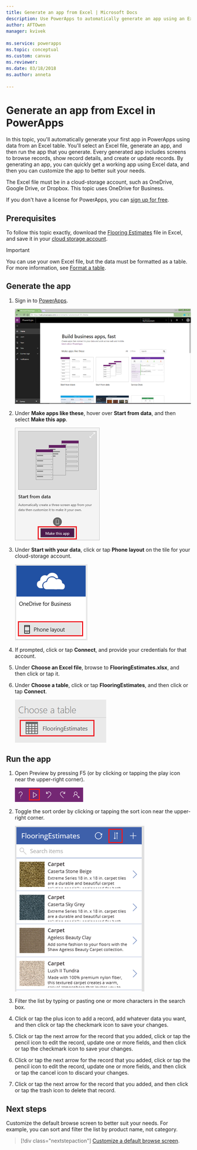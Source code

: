 ```yaml
---
title: Generate an app from Excel | Microsoft Docs
description: Use PowerApps to automatically generate an app using an Excel file stored in a cloud-storage account
author: AFTOwen
manager: kvivek

ms.service: powerapps
ms.topic: conceptual
ms.custom: canvas
ms.reviewer:
ms.date: 03/18/2018
ms.author: anneta

---
```

# Generate an app from Excel in PowerApps
In this topic, you'll automatically generate your first app in PowerApps using data from an Excel table. You'll select an Excel file, generate an app, and then run the app that you generate. Every generated app includes screens to browse records, show record details, and create or update records. By generating an app, you can quickly get a working app using Excel data, and then you can customize the app to better suit your needs. 

The Excel file must be in a cloud-storage account, such as OneDrive, Google Drive, or Dropbox. This topic uses OneDrive for Business.

If you don't have a license for PowerApps, you can [sign up for free](../signup-for-powerapps.md).

## Prerequisites ##
To follow this topic exactly, download the [Flooring Estimates](https://az787822.vo.msecnd.net/documentation/get-started-from-data/FlooringEstimates.xlsx) file in Excel, and save it in your [cloud storage account](connections/cloud-storage-blob-connections.md).

> [!IMPORTANT]
> You can use your own Excel file, but the data must be formatted as a table. For more information, see [Format a table](how-to-excel-tips.md). 

## Generate the app
1. Sign in to [PowerApps](https://web.powerapps.com).

    ![PowerApps home page](./media/get-started-create-from-data/sign-in.png)

1. Under **Make apps like these**, hover over **Start from data**, and then select **Make this app**.

	![Option to create an app](./media/get-started-create-from-data/make-this-app.png)

1. Under **Start with your data**, click or tap **Phone layout** on the tile for your cloud-storage account.

	![Option to create an app](./media/get-started-create-from-data/odfb-tile.png)

1. If prompted, click or tap **Connect**, and provide your credentials for that account.

1. Under **Choose an Excel file**, browse to **FlooringEstimates.xlsx**, and then click or tap it. 

1. Under **Choose a table**, click or tap **FlooringEstimates**, and then click or tap **Connect**.

	![Option to create an app](./media/get-started-create-from-data/choose-table.png)

## Run the app
1. Open Preview by pressing F5 (or by clicking or tapping the play icon near the upper-right corner).

	![Open Preview](./media/get-started-create-from-data/open-preview.png)

1. Toggle the sort order by clicking or tapping the sort icon near the upper-right corner.

	![Sort icon](./media/get-started-create-from-data/sort-icon.png)

1. Filter the list by typing or pasting one or more characters in the search box.

1. Click or tap the plus icon to add a record, add whatever data you want, and then click or tap the checkmark icon to save your changes.

1. Click or tap the next arrow for the record that you added, click or tap the pencil icon to edit the record, update one or more fields, and then click or tap the checkmark icon to save your changes.

1. Click or tap the next arrow for the record that you added, click or tap the pencil icon to edit the record, update one or more fields, and then click or tap the cancel icon to discard your changes.

1. Click or tap the next arrow for the record that you added, and then click or tap the trash icon to delete that record.

## Next steps
Customize the default browse screen to better suit your needs. For example, you can sort and filter the list by product name, not category.

> [!div class="nextstepaction"]
> [Customize a default browse screen](customize-layout-sharepoint.md).